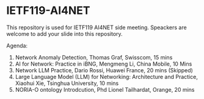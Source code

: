# IETF119-AI4NET

This repository is used for IETF119 AI4NET side meeting. Speackers are welcome to add your slide into this repository.

Agenda:

1. Network Anomaly Detection,  Thomas Graf,   Swisscom,  15 mins
2. AI for Network: Practice in iBNG,  Mengmeng Li,   China Mobile, 10 Mins
3. Network LLM Practice,  Dario Rossi,   Huawei France, 20 mins (Skipped)
4. Large Language Model (LLM) for Networking: Architecture and Practice,  Xiaohui Xie, Tsinghua University, 10 mins 
5. NORIA-O ontology Introdcution, Phd Lionel Tailhardat, Orange, 20 mins
